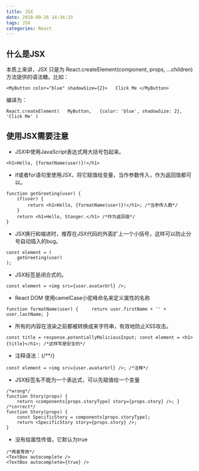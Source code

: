 ```yaml
---
title: JSX
date: 2018-09-26 14:34:33
tags: JSX
categories: React
---
```


## 什么是JSX

本质上来讲，JSX 只是为 React.createElement(component, props, ...children) 方法提供的语法糖。比如：

```react
<MyButton color="blue" shadowSize={2}>   Click Me </MyButton>
```

编译为：

```react
React.createElement(   MyButton,   {color: 'blue', shadowSize: 2},   'Click Me' )
```

## 使用JSX需要注意

- JSX中使用JavaScript表达式用大括号包起来。

```react
<h1>Hello, {formatName(user)}!</h1>
```

- if或者for语句里使用JSX，将它赋值给变量，当作参数传入，作为返回值都可以。

```react
function getGreeting(user) {      
    if(user) {         
        return <h1>Hello, {formatName(user)}!</h1>; /*当参传入数*/     
    }     
    return <h1>Hello, Stanger.</h1> /*作为返回值*/ 
}
```

- JSX换行和缩进时，推荐在JSX代码的外面扩上一个小括号，这样可以防止分号自动插入的bug。

```react
const element = (     
    getGreeting(user)  
);
```

- JSX标签是闭合式的。

```react
const element = <img src={user.avatarUrl} />;
```

- React DOM 使用camelCase小驼峰命名来定义属性的名称

```react
function formatName(user) {     return user.firstName + '' + user.lastName; }
```

- 所有的内容在渲染之前都被转换成来字符串，有效地防止XSS攻击。

```react
const title = response.potentiallyMaliciousInput; const element = <h1>{title}</h1>; /*这样写是安全的*/
```

- 注释语法：{/**/}

```react
const element = <img src={user.avatarUrl} />; /*注释*/
```

- JSX标签名不能为一个表达式，可以先赋值给一个变量

```react
/*wrong*/ 
function Story(props) {   
    return <components[props.storyType] story={props.story} />; } 
/*correct*/ 
function Story(props) {   
    const SpecificStory = components[props.storyType];   
    return <SpecificStory story={props.story} />; 
}
```

- 没有给属性传值，它默认为true

```react
/*两者等效*/ 
<TextBox autocomplete /> 
<TextBox autocomplete={true} /> 
```


